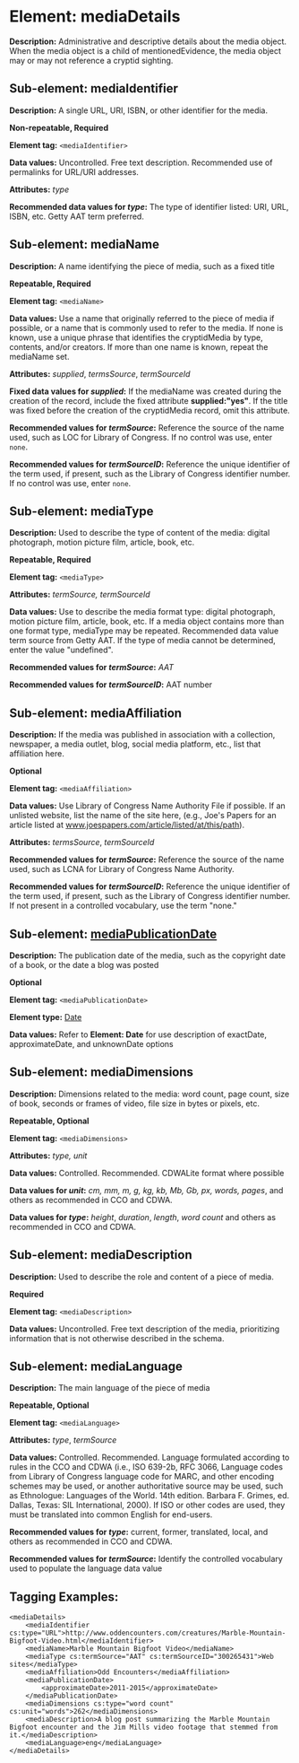 # Element: mediaDetails

**Description:** Administrative and descriptive details about the media object. When the media object is a child of mentionedEvidence, the media object may or may not reference a cryptid sighting.
 
## Sub-element: mediaIdentifier

**Description:** A single URL, URI, ISBN, or other identifier for the media.

**Non-repeatable, Required**

**Element tag:** `<mediaIdentifier>`

**Data values:**  Uncontrolled. Free text description. Recommended use of permalinks for URL/URI addresses.

**Attributes:** *type*

**Recommended data values for *type*:** The type of identifier listed: URI, URL, ISBN, etc. Getty AAT term preferred. 


## Sub-element: mediaName

**Description:** A name identifying the piece of media, such as a fixed title 

**Repeatable, Required**

**Element tag:** `<mediaName>`

**Data values:**  Use a name that originally referred to the piece of media if possible, or a name that is commonly used to refer to the media. If none is known, use a unique phrase that identifies the cryptidMedia by type, contents, and/or creators. If more than one name is known, repeat the mediaName set.

**Attributes:** *supplied*, *termsSource*, *termSourceId*

**Fixed data values for *supplied*:** If the mediaName was created during the creation of the record, include the fixed attribute **supplied:"yes"**. If the title was fixed before the creation of the cryptidMedia record, omit this attribute. 

**Recommended values for *termSource*:** Reference the source of the name used, such as LOC for Library of Congress. If no control was use, enter `none`.

**Recommended values for *termSourceID*:** Reference the unique identifier of the term used, if present, such as the Library of Congress identifier number. If no control was use, enter `none`.


## Sub-element: mediaType

**Description:** Used to describe the type of content of the media: digital photograph, motion picture film, article, book, etc. 

**Repeatable, Required**

**Element tag:** `<mediaType>`

**Attributes:** *termSource, termSourceId*

**Data values:** Use to describe the media format type: digital photograph, motion picture film, article, book, etc. If a media object contains more than one format type, mediaType may be repeated. Recommended data value term source from Getty AAT. If the type of media cannot be determined, enter the value "undefined". 

**Recommended values for *termSource*:** *AAT* 

**Recommended values for *termSourceID*:** AAT number

 
## Sub-element: mediaAffiliation

**Description:** If the media was published in association with a collection, newspaper, a media outlet, blog, social media platform, etc., list that affiliation here.

**Optional**

**Element tag:** `<mediaAffiliation>`

**Data values:**  Use Library of Congress Name Authority File if possible. If an unlisted website, list the name of the site here, (e.g., Joe's Papers for an article listed at www.joespapers.com/article/listed/at/this/path).

**Attributes:** *termsSource*, *termSourceId*

**Recommended values for *termSource*:** Reference the source of the name used, such as LCNA for Library of Congress Name Authority.

**Recommended values for *termSourceID*:** Reference the unique identifier of the term used, if present, such as the Library of Congress identifier number. If not present in a controlled vocabulary, use the term "none."

 
## Sub-element: [mediaPublicationDate](date.md)

**Description:** The publication date of the media, such as the copyright date of a book, or the date a blog was posted 

**Optional**

**Element tag:** `<mediaPublicationDate>`

**Element type:** [Date](date.md)

**Data values:** Refer to **Element: Date** for use description of exactDate, approximateDate, and unknownDate options
 
## Sub-element: mediaDimensions

**Description:** Dimensions related to the media: word count, page count, size of book, seconds or frames of video, file size in bytes or pixels, etc.

**Repeatable, Optional**

**Element tag:** `<mediaDimensions>`

**Attributes:** *type, unit*

**Data values:**  Controlled. Recommended. CDWALite format where possible

**Data values for *unit*:** *cm, mm, m, g, kg, kb, Mb, Gb, px, words, pages*, and others as recommended in CCO and CDWA. 

**Data values for *type*:** *height*, *duration*, *length*, *word count* and others as recommended in CCO and CDWA. 
 
## Sub-element: mediaDescription

**Description:** Used to describe the role and content of a piece of media.

**Required**

**Element tag:** `<mediaDescription>`

**Data values:**  Uncontrolled. Free text description of the media, prioritizing information that is not otherwise described in the schema.
 
## Sub-element: mediaLanguage

**Description:** The main language of the piece of media

**Repeatable, Optional** 

**Element tag:** `<mediaLanguage>`

**Attributes:** *type*, *termSource*

**Data values:**  Controlled. Recommended. Language formulated according to rules in the CCO and CDWA (i.e., ISO 639-2b, RFC 3066, Language codes from Library of Congress language code for MARC, and other encoding schemes may be used, or another authoritative source may be used, such as Ethnologue: Languages of the World. 14th edition. Barbara F. Grimes, ed. Dallas, Texas: SIL International, 2000). If ISO or other codes are used, they must be translated into common English for end-users. 

**Recommended values for *type*:** current, former, translated, local, and others as recommended in CCO and CDWA. 

**Recommended values for *termSource*:** Identify the controlled vocabulary used to populate the language data value

## Tagging Examples:
```
<mediaDetails>
    <mediaIdentifier cs:type="URL">http://www.oddencounters.com/creatures/Marble-Mountain-Bigfoot-Video.html</mediaIdentifier>
    <mediaName>Marble Mountain Bigfoot Video</mediaName>
    <mediaType cs:termSource="AAT" cs:termSourceID="300265431">Web sites</mediaType>
    <mediaAffiliation>Odd Encounters</mediaAffiliation>
    <mediaPublicationDate>
        <approximateDate>2011-2015</approximateDate>
    </mediaPublicationDate>
    <mediaDimensions cs:type="word count" cs:unit="words">262</mediaDimensions>
    <mediaDescription>A blog post summarizing the Marble Mountain Bigfoot encounter and the Jim Mills video footage that stemmed from it.</mediaDescription>
    <mediaLanguage>eng</mediaLanguage>
</mediaDetails>
```
